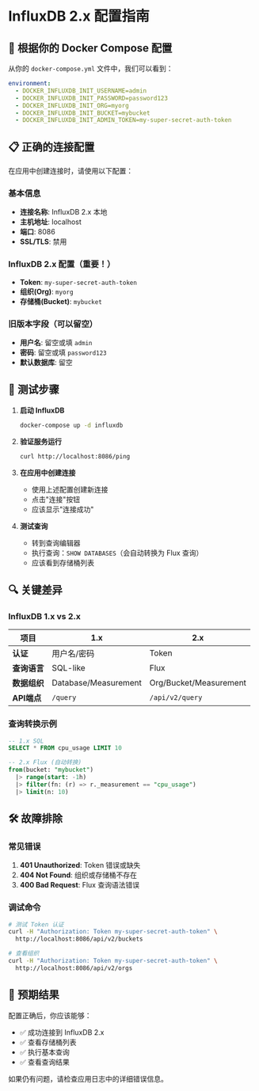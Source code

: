 # InfluxDB 2.x 配置指南

## 🔧 根据你的 Docker Compose 配置

从你的 `docker-compose.yml` 文件中，我们可以看到：

```yaml
environment:
  - DOCKER_INFLUXDB_INIT_USERNAME=admin
  - DOCKER_INFLUXDB_INIT_PASSWORD=password123
  - DOCKER_INFLUXDB_INIT_ORG=myorg
  - DOCKER_INFLUXDB_INIT_BUCKET=mybucket
  - DOCKER_INFLUXDB_INIT_ADMIN_TOKEN=my-super-secret-auth-token
```

## 📋 正确的连接配置

在应用中创建连接时，请使用以下配置：

### 基本信息
- **连接名称**: InfluxDB 2.x 本地
- **主机地址**: localhost
- **端口**: 8086
- **SSL/TLS**: 禁用

### InfluxDB 2.x 配置（重要！）
- **Token**: `my-super-secret-auth-token`
- **组织(Org)**: `myorg`
- **存储桶(Bucket)**: `mybucket`

### 旧版本字段（可以留空）
- **用户名**: 留空或填 `admin`
- **密码**: 留空或填 `password123`
- **默认数据库**: 留空

## 🚀 测试步骤

1. **启动 InfluxDB**
   ```bash
   docker-compose up -d influxdb
   ```

2. **验证服务运行**
   ```bash
   curl http://localhost:8086/ping
   ```

3. **在应用中创建连接**
   - 使用上述配置创建新连接
   - 点击"连接"按钮
   - 应该显示"连接成功"

4. **测试查询**
   - 转到查询编辑器
   - 执行查询：`SHOW DATABASES`（会自动转换为 Flux 查询）
   - 应该看到存储桶列表

## 🔍 关键差异

### InfluxDB 1.x vs 2.x
| 项目 | 1.x | 2.x |
|------|-----|-----|
| **认证** | 用户名/密码 | Token |
| **查询语言** | SQL-like | Flux |
| **数据组织** | Database/Measurement | Org/Bucket/Measurement |
| **API端点** | `/query` | `/api/v2/query` |

### 查询转换示例
```sql
-- 1.x SQL
SELECT * FROM cpu_usage LIMIT 10

-- 2.x Flux (自动转换)
from(bucket: "mybucket")
  |> range(start: -1h)
  |> filter(fn: (r) => r._measurement == "cpu_usage")
  |> limit(n: 10)
```

## 🛠️ 故障排除

### 常见错误
1. **401 Unauthorized**: Token 错误或缺失
2. **404 Not Found**: 组织或存储桶不存在
3. **400 Bad Request**: Flux 查询语法错误

### 调试命令
```bash
# 测试 Token 认证
curl -H "Authorization: Token my-super-secret-auth-token" \
  http://localhost:8086/api/v2/buckets

# 查看组织
curl -H "Authorization: Token my-super-secret-auth-token" \
  http://localhost:8086/api/v2/orgs
```

## 🎯 预期结果

配置正确后，你应该能够：
- ✅ 成功连接到 InfluxDB 2.x
- ✅ 查看存储桶列表
- ✅ 执行基本查询
- ✅ 查看查询结果

如果仍有问题，请检查应用日志中的详细错误信息。 